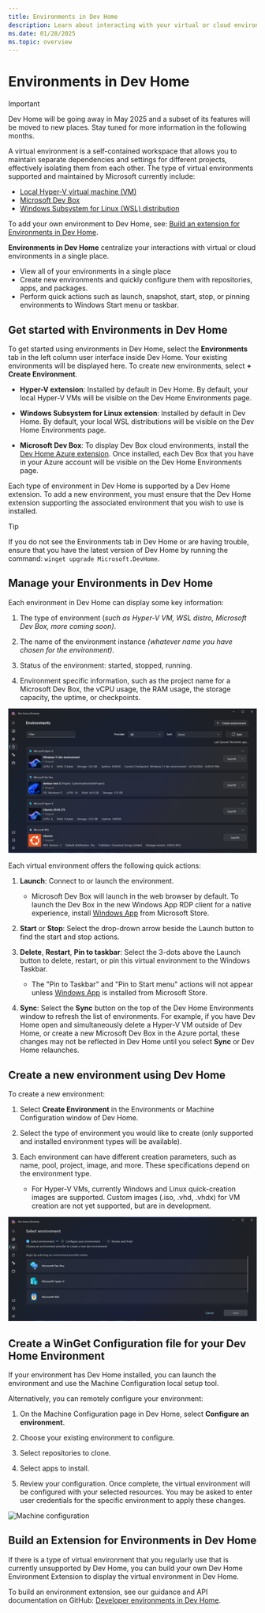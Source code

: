```yaml
---
title: Environments in Dev Home
description: Learn about interacting with your virtual or cloud environments from Dev Home.
ms.date: 01/28/2025
ms.topic: overview
---
```


# Environments in Dev Home

> [!IMPORTANT]
> Dev Home will be going away in May 2025 and a subset of its features will be moved to new places. Stay tuned for more information in the following months.

A virtual environment is a self-contained workspace that allows you to maintain separate dependencies and settings for different projects, effectively isolating them from each other. The type of virtual environments supported and maintained by Microsoft currently include:

- [Local Hyper-V virtual machine (VM)](/windows-server/virtualization/hyper-v/get-started/create-a-virtual-machine-in-hyper-v)
- [Microsoft Dev Box](/azure/dev-box/overview-what-is-microsoft-dev-box)
- [Windows Subsystem for Linux (WSL) distribution](/windows/wsl/install)

To add your own environment to Dev Home, see: [Build an extension for Environments in Dev Home](#build-an-extension-for-environments-in-dev-home).

**Environments in Dev Home** centralize your interactions with virtual or cloud environments in a single place.

- View all of your environments in a single place
- Create new environments and quickly configure them with repositories, apps, and packages.
- Perform quick actions such as launch, snapshot, start, stop, or pinning environments to Windows Start menu or taskbar.

## Get started with Environments in Dev Home

To get started using environments in Dev Home, select the **Environments** tab in the left column user interface inside Dev Home. Your existing environments will be displayed here. To create new environments, select **+ Create Environment**.

- **Hyper-V extension**: Installed by default in Dev Home. By default, your local Hyper-V VMs will be visible on the Dev Home Environments page.
  
- **Windows Subsystem for Linux extension**: Installed by default in Dev Home. By default, your local WSL distributions will be visible on the Dev Home Environments page.

- **Microsoft Dev Box**: To display Dev Box cloud environments, install the [Dev Home Azure extension](extensions.md#dev-home-azure-extension). Once installed, each Dev Box that you have in your Azure account will be visible on the Dev Home Environments page.

Each type of environment in Dev Home is supported by a Dev Home extension. To add a new environment, you must ensure that the Dev Home extension supporting the associated environment that you wish to use is installed.

> [!TIP]
> If you do not see the Environments tab in Dev Home or are having trouble, ensure that you have the latest version of Dev Home by running the command: `winget upgrade Microsoft.DevHome`.

## Manage your Environments in Dev Home

Each environment in Dev Home can display some key information:

1. The type of environment (*such as Hyper-V VM, WSL distro, Microsoft Dev Box, more coming soon)*.

2. The name of the environment instance *(whatever name you have chosen for the environment)*.

3. Status of the environment: started, stopped, running.

4. Environment specific information, such as the project name for a Microsoft Dev Box, the vCPU usage, the RAM usage, the storage capacity, the uptime, or checkpoints.

![Environments in Dev Home](../images/devhome-environment-manage.png)

Each virtual environment offers the following quick actions:

1. **Launch**: Connect to or launch the environment.

    - Microsoft Dev Box will launch in the web browser by default. To launch the Dev Box in the new Windows App RDP client for a native experience, install [Windows App](https://www.microsoft.com/store/productId/9N1F85V9T8BN) from Microsoft Store.

2. **Start** or **Stop**: Select the drop-drown arrow beside the Launch button to find the start and stop actions.

3. **Delete**, **Restart**, **Pin to taskbar**: Select the 3-dots above the Launch button to delete, restart, or pin this virtual environment to the Windows Taskbar.

    - The "Pin to Taskbar" and "Pin to Start menu" actions will not appear unless [Windows App](https://www.microsoft.com/store/productId/9N1F85V9T8BN) is installed from Microsoft Store.

4. **Sync**: Select the **Sync** button on the top of the Dev Home Environments window to refresh the list of environments. For example, if you have Dev Home open and simultaneously delete a Hyper-V VM outside of Dev Home, or create a new Microsoft Dev Box in the Azure portal, these changes may not be reflected in Dev Home until you select **Sync** or Dev Home relaunches.

## Create a new environment using Dev Home

To create a new environment:

1. Select **Create Environment** in the Environments or Machine Configuration window of Dev Home.

2. Select the type of environment you would like to create (only supported and installed environment types will be available).

3. Each environment can have different creation parameters, such as name, pool, project, image, and more. These specifications depend on the environment type.
    - For Hyper-V VMs, currently Windows and Linux quick-creation images are supported. Custom images (.iso, .vhd, .vhdx) for VM creation are not yet supported, but are in development.

![Creating an environment](../images/devhome-environment-creation.png)

## Create a WinGet Configuration file for your Dev Home Environment

If your environment has Dev Home installed, you can launch the environment and use the Machine Configuration local setup tool.

Alternatively, you can remotely configure your environment:

1. On the Machine Configuration page in Dev Home, select **Configure an environment**.

2. Choose your existing environment to configure.

3. Select repositories to clone.

4. Select apps to install.

5. Review your configuration. Once complete, the virtual environment will be configured with your selected resources. You may be asked to enter user credentials for the specific environment to apply these changes.

![Machine configuration](../images/devhome-environment-config.png)

## Build an Extension for Environments in Dev Home

If there is a type of virtual environment that you regularly use that is currently unsupported by Dev Home, you can build your own Dev Home Environment Extension to display the virtual environment in Dev Home.

To build an environment extension, see our guidance and API documentation on GitHub: [Developer environments in Dev Home](https://github.com/microsoft/devhome/blob/main/docs/extensions/environments/readme.md).
